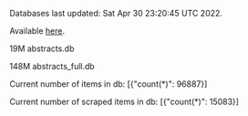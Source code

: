 Databases last updated: Sat Apr 30 23:20:45 UTC 2022. 

Available [here](https://github.com/cbeauhilton/ash-db/releases).


19M	abstracts.db

148M	abstracts_full.db

Current number of items in db:
[{"count(*)": 96887}]

Current number of scraped items in db:
[{"count(*)": 15083}]
